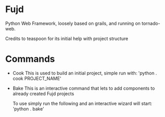 Fujd
====

Python Web Framework, loosely based on grails, and running on tornado-web.

Credits to teaspoon for its initial help with project structure

Commands
=========
* Cook
	This is used to build an initial project, simple run with:
	'python . cook PROJECT_NAME'

* Bake
	This is an interactive command that lets to add components to already created Fujd projects

	To use simply run the following and an interactive wizard will start:
	'python . bake'